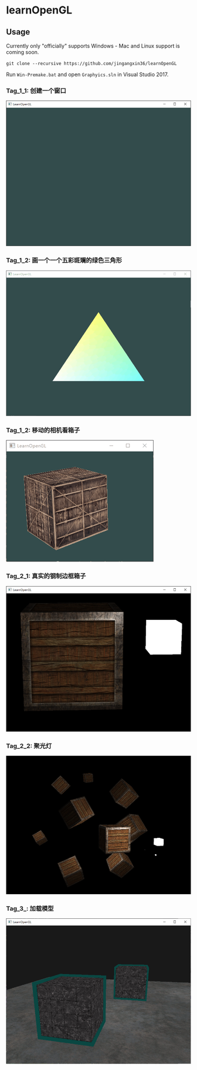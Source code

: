 # learnOpenGL

## Usage

Currently only "officially" supports Windows - Mac and Linux support is coming soon.

```
git clone --recursive https://github.com/jingangxin36/learnOpenGL
```

Run `Win-Premake.bat` and open `Graphyics.sln` in Visual Studio 2017. 

### Tag_1_1: 创建一个窗口

![Tag_1_1](assets/Tag_1_1.png)

### Tag_1_2: 画一个一个五彩斑斓的绿色三角形

![Tag_1_1](assets/Tag_1_1.gif)

### Tag_1_2: 移动的相机看箱子

![Tag_1_3](assets/Tag_1_3.gif)

### Tag_2_1: 真实的钢制边框箱子

![Tag_2_1](assets/Tag_2_1.png)

### Tag_2_2: 聚光灯

![Tag_2_2](assets/Tag_2_2.png)

### Tag_3_: 加载模型

![Tag_3_1](assets/Tag_3_1.png)

